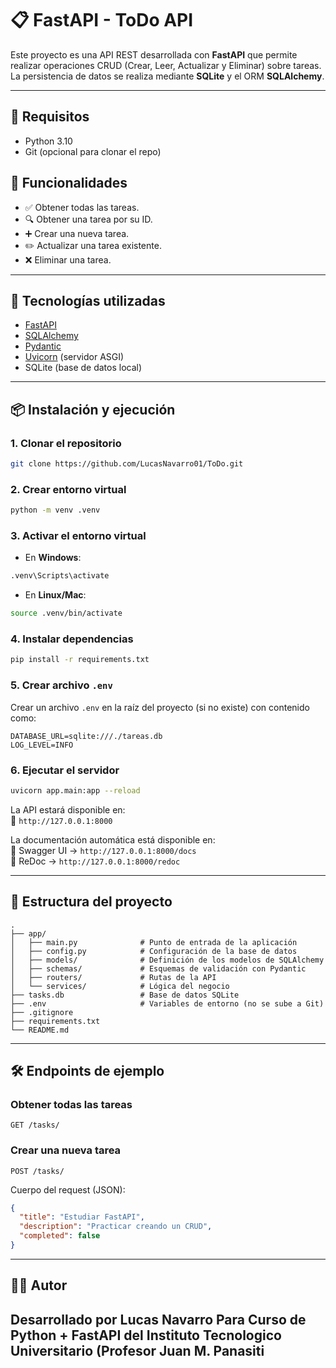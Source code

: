 # 📋 FastAPI - ToDo API

Este proyecto es una API REST desarrollada con **FastAPI** que permite realizar operaciones CRUD (Crear, Leer, Actualizar y Eliminar) sobre tareas. La persistencia de datos se realiza mediante **SQLite** y el ORM **SQLAlchemy**.

---

## 🐍 Requisitos
    
- Python 3.10
- Git (opcional para clonar el repo)


## 🚀 Funcionalidades

- ✅ Obtener todas las tareas.
- 🔍 Obtener una tarea por su ID.
- ➕ Crear una nueva tarea.
- ✏️ Actualizar una tarea existente.
- ❌ Eliminar una tarea.

---

## 🧱 Tecnologías utilizadas

- [FastAPI](https://fastapi.tiangolo.com/)
- [SQLAlchemy](https://www.sqlalchemy.org/)
- [Pydantic](https://docs.pydantic.dev/)
- [Uvicorn](https://www.uvicorn.org/) (servidor ASGI)
- SQLite (base de datos local)

---

## 📦 Instalación y ejecución

### 1. Clonar el repositorio

```bash
git clone https://github.com/LucasNavarro01/ToDo.git
```

### 2. Crear entorno virtual

```bash
python -m venv .venv
```

### 3. Activar el entorno virtual

- En **Windows**:

```bash
.venv\Scripts\activate
```

- En **Linux/Mac**:

```bash
source .venv/bin/activate
```

### 4. Instalar dependencias

```bash
pip install -r requirements.txt
```

### 5. Crear archivo `.env`

Crear un archivo `.env` en la raíz del proyecto (si no existe) con contenido como:

```env
DATABASE_URL=sqlite:///./tareas.db
LOG_LEVEL=INFO
```

### 6. Ejecutar el servidor

```bash
uvicorn app.main:app --reload
```

La API estará disponible en:  
📍 `http://127.0.0.1:8000`

La documentación automática está disponible en:  
🔹 Swagger UI → `http://127.0.0.1:8000/docs`  
🔹 ReDoc → `http://127.0.0.1:8000/redoc`

---

## 📁 Estructura del proyecto

```
.
├── app/
│   ├── main.py              # Punto de entrada de la aplicación
│   ├── config.py            # Configuración de la base de datos
│   ├── models/              # Definición de los modelos de SQLAlchemy
│   ├── schemas/             # Esquemas de validación con Pydantic
│   ├── routers/             # Rutas de la API
│   └── services/            # Lógica del negocio
├── tasks.db                 # Base de datos SQLite
├── .env                     # Variables de entorno (no se sube a Git)
├── .gitignore
├── requirements.txt
└── README.md
```

---

## 🛠️ Endpoints de ejemplo

### Obtener todas las tareas

```http
GET /tasks/
```

### Crear una nueva tarea

```http
POST /tasks/
```

Cuerpo del request (JSON):

```json
{
  "title": "Estudiar FastAPI",
  "description": "Practicar creando un CRUD",
  "completed": false
}
```

---

## 🧑‍💻 Autor

Desarrollado por Lucas Navarro
Para Curso de Python + FastAPI del Instituto Tecnologico Universitario (Profesor Juan M. Panasiti
---

